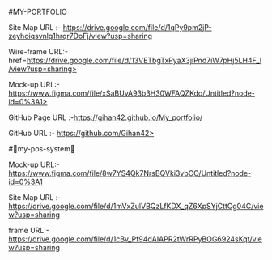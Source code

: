 #MY-PORTFOLIO

Site Map URL :- https://drive.google.com/file/d/1qPy9pm2jP-zeyhoiqsvnlg1hrqr7DoFj/view?usp=sharing

Wire-frame URL:- href=https://drive.google.com/file/d/13VETbgTxPyaX3jiPnd7iW7pHj5LH4F_I/view?usp=sharing>

Mock-up URL:- https://www.figma.com/file/xSaBUvA93b3H30WFAQZKdo/Untitled?node-id=0%3A1>

GitHub Page URL :-https://gihan42.github.io/My_portfolio/

GitHub URL :- https://github.com/Gihan42>


#👋my-pos-system👋

Mock-up URL:-https://www.figma.com/file/8w7YS4Qk7NrsBQVki3vbCO/Untitled?node-id=0%3A1

Site Map URL :-https://drive.google.com/file/d/1mVxZulVBQzLfKDX_qZ6XpSYjCttCg04C/view?usp=sharing

frame URL:- https://drive.google.com/file/d/1cBv_Pf94dAIAPR2tWrRPyBOG6924sKqt/view?usp=sharing
